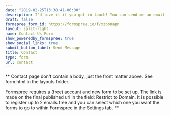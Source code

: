 ```yaml
---
date: "2019-02-25T13:38:41-06:00"
description: I'd love it if you got in touch! You can send me an email via this form. 
draft: false
formspree_form_id: https://formspree.io/f/xzbonapn
layout: split-right
name: Contact Us Form
show_poweredby_formspree: true
show_social_links: true
submit_button_label: Send Message
title: Contact
type: form
url: contact
---
```


** Contact page don't contain a body, just the front matter above.
See form.html in the layouts folder.

Formspree requires a (free) account and new form to be set up. The link is made on the final published url in the field: Restrict to Domain. It is possible to register up to 2 emails free and you can select which one you want the forms to go to within Formspree in the Settings tab.
**
